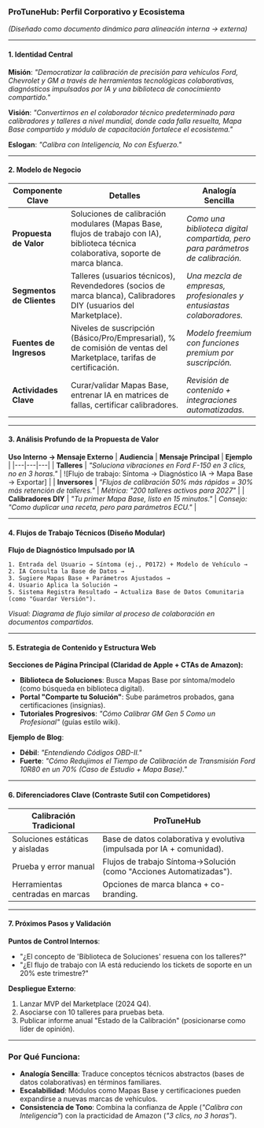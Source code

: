 ### **ProTuneHub: Perfil Corporativo y Ecosistema**
*(Diseñado como documento dinámico para alineación interna → externa)*

---

#### **1. Identidad Central**
**Misión**:
*"Democratizar la calibración de precisión para vehículos Ford, Chevrolet y GM a través de herramientas tecnológicas colaborativas, diagnósticos impulsados por IA y una biblioteca de conocimiento compartido."*

**Visión**:
*"Convertirnos en el colaborador técnico predeterminado para calibradores y talleres a nivel mundial, donde cada falla resuelta, Mapa Base compartido y módulo de capacitación fortalece el ecosistema."*

**Eslogan**:
*"Calibra con Inteligencia, No con Esfuerzo."*

---

#### **2. Modelo de Negocio**
| **Componente Clave** | **Detalles** | **Analogía Sencilla** |
|---|---|---|
| **Propuesta de Valor** | Soluciones de calibración modulares (Mapas Base, flujos de trabajo con IA), biblioteca técnica colaborativa, soporte de marca blanca. | *Como una biblioteca digital compartida, pero para parámetros de calibración.* |
| **Segmentos de Clientes** | Talleres (usuarios técnicos), Revendedores (socios de marca blanca), Calibradores DIY (usuarios del Marketplace). | *Una mezcla de empresas, profesionales y entusiastas colaboradores.* |
| **Fuentes de Ingresos** | Niveles de suscripción (Básico/Pro/Empresarial), % de comisión de ventas del Marketplace, tarifas de certificación. | *Modelo freemium con funciones premium por suscripción.* |
| **Actividades Clave** | Curar/validar Mapas Base, entrenar IA en matrices de fallas, certificar calibradores. | *Revisión de contenido + integraciones automatizadas.* |

---

#### **3. Análisis Profundo de la Propuesta de Valor**
**Uso Interno → Mensaje Externo**
| **Audiencia** | **Mensaje Principal** | **Ejemplo** |
|---|---|---|
| **Talleres** | *"Soluciona vibraciones en Ford F-150 en 3 clics, no en 3 horas."* | ![Flujo de trabajo: Síntoma → Diagnóstico IA → Mapa Base → Exportar] |
| **Inversores** | *"Flujos de calibración 50% más rápidos = 30% más retención de talleres."* | *Métrica: "200 talleres activos para 2027"* |
| **Calibradores DIY** | *"Tu primer Mapa Base, listo en 15 minutos."* | *Consejo: "Como duplicar una receta, pero para parámetros ECU."* |

---

#### **4. Flujos de Trabajo Técnicos (Diseño Modular)**
**Flujo de Diagnóstico Impulsado por IA**
```plaintext
1. Entrada del Usuario → Síntoma (ej., P0172) + Modelo de Vehículo →
2. IA Consulta la Base de Datos →
3. Sugiere Mapas Base + Parámetros Ajustados →
4. Usuario Aplica la Solución →
5. Sistema Registra Resultado → Actualiza Base de Datos Comunitaria (como "Guardar Versión").
```
*Visual: Diagrama de flujo similar al proceso de colaboración en documentos compartidos.*

---

#### **5. Estrategia de Contenido y Estructura Web**
**Secciones de Página Principal (Claridad de Apple + CTAs de Amazon):**
- **Biblioteca de Soluciones**: Busca Mapas Base por síntoma/modelo (como búsqueda en biblioteca digital).
- **Portal "Comparte tu Solución"**: Sube parámetros probados, gana certificaciones (insignias).
- **Tutoriales Progresivos**: *"Cómo Calibrar GM Gen 5 Como un Profesional"* (guías estilo wiki).

**Ejemplo de Blog**:
- **Débil**: *"Entendiendo Códigos OBD-II."*
- **Fuerte**: *"Cómo Redujimos el Tiempo de Calibración de Transmisión Ford 10R80 en un 70% (Caso de Estudio + Mapa Base)."*

---

#### **6. Diferenciadores Clave (Contraste Sutil con Competidores)**
| **Calibración Tradicional** | **ProTuneHub** |
|---|---|
| Soluciones estáticas y aisladas | Base de datos colaborativa y evolutiva (impulsada por IA + comunidad). |
| Prueba y error manual | Flujos de trabajo Síntoma→Solución (como "Acciones Automatizadas"). |
| Herramientas centradas en marcas | Opciones de marca blanca + co-branding. |

---

#### **7. Próximos Pasos y Validación**
**Puntos de Control Internos**:
- "¿El concepto de 'Biblioteca de Soluciones' resuena con los talleres?"
- "¿El flujo de trabajo con IA está reduciendo los tickets de soporte en un 20% este trimestre?"

**Despliegue Externo**:
1. Lanzar MVP del Marketplace (2024 Q4).
2. Asociarse con 10 talleres para pruebas beta.
3. Publicar informe anual "Estado de la Calibración" (posicionarse como líder de opinión).

---

### **Por Qué Funciona**:
- **Analogía Sencilla**: Traduce conceptos técnicos abstractos (bases de datos colaborativas) en términos familiares.
- **Escalabilidad**: Módulos como Mapas Base y certificaciones pueden expandirse a nuevas marcas de vehículos.
- **Consistencia de Tono**: Combina la confianza de Apple (*"Calibra con Inteligencia"*) con la practicidad de Amazon (*"3 clics, no 3 horas"*).
